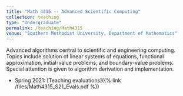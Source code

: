 ```yaml
---
title: "Math 4315 -- Advanced Scientific Computing"
collection: teaching
type: "Undergraduate"
permalink: /teaching/Math4315
venue: "Southern Methodist University, Department of Mathematics"
---
```


Advanced algorithms central to scientific and engineering computing. Topics include solution of linear systems of equations, functional approximation, initial-value problems, and boundary-value problems. Special attention is given to algorithm derivation and implementation.

* Spring 2021: [Teaching evaluations]({% link /files/Math4315_S21_Evals.pdf %})
